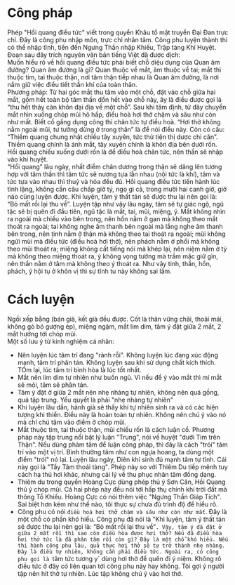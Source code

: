 # Công pháp
Phép "Hồi quang điều tức" viết trong quyển Khâu tổ mật truyền Đại Đan trực chỉ. Đây là công phu nhập môn, trực chỉ nhân tâm. Công phu luyện thành thì có thể nhập tĩnh, tiến đến Ngưng Thần nhập Khiếu, Trập tàng Khí Huyệt.<br>
Đoạn sau đây trích nguyên văn bản tiếng Việt đã được dịch:<br>
Muốn hiểu rõ về hồi quang điều tức phải biết chỗ diệu dụng của Quan âm đường? Quan âm đường là gì? Quan thuộc về mắt, âm thuộc về tai; mắt thì thuộc tim, tai thuộc thận, nơi tâm thận tiếp nhau là Quan âm đường, là nơi nắm giữ việc điều tiết thần khí của toàn thân.<br>
Phương pháp: Từ hai góc mắt thu tâm vào một chỗ, đặt vào chỗ giữa hai mắt, gồm hết toàn bộ tâm thần dồn hết vào chỗ này, ây là điều được gọi là “thu hết thảy càn khôn đại địa về một chỗ”. Sau khi tâm định, từ đây chuyển mắt nhìn xuống chóp mũi hô hấp, điều hoà hơi thở chậm và sâu như còn như mất. Biết cố gắng dụng công thì chân tức tự điều hoà. “Hơi thở không nằm ngoài mũi, tư tưởng dừng ở trong thân” là để nói điều này. Còn có câu: “Thiềm quang chung nhật chiếu tây xuyên, tức thử tiện thị dược chi căn”. Thiềm quang chính là ánh mắt, tây xuyên chính là khôn địa bên dưới rốn. Hồi quang chiếu xuống dưới rốn là để điều hoà chân tức, nên thần sẽ nhập vào khí huyệt.<br>
“Hồi quang” lâu ngày, nhất điểm chân dương trong thận sẽ dâng lên tương hợp với tâm thần thì tâm tức sẽ nương tựa lẫn nhau (nội tức là khí), tâm và tức tựa vào nhau thì thuỷ và hỏa đều đủ. Hồi quang điều tức tiến hành lúc tĩnh lặng, không cần câu chấp giờ tý, ngọ gì cả, trong mười hai canh giờ, giờ nào cũng luyện được. Khi luyện, tâm ý thất tán sẽ được thu lại nên gọi là: “Bỏ mất rồi lại thu về”. Luyện tập như vậy lâu ngày, tâm sẽ tự giác ngộ, ngũ tặc sẽ bị quên đi đầu tiên, ngũ tặc là mắt, tai, mũi, miệng, ý. Mắt không nhìn ra ngoài mà chiếu vào bên trong, nên hồn nằm ở gan mà không theo mắt thoát ra ngoài; tai không nghe âm thanh bên ngoài mà lắng nghe âm thanh bên trong, nên tinh nằm ở thận mà không theo tai thoát ra ngoài; mũi không ngửi mùi mà điều tức (điều hoà hơi thở), nên phách nằm ở phổi mà không theo mũi thoát ra; miệng không cất tiếng nói mà khép lại, nên niệm nằm ở tỳ mà không theo miệng thoát ra, ý không vọng tưởng mà trầm mặc giữ gìn, nên thần nằm ở tâm mà không theo ý thoát ra. Như vậy tinh, thần, hồn, phách, ý hội tụ ở khôn vị thì sự tĩnh tu này không sai lầm.

# Cách luyện
Ngồi xếp bằng (bán già, kết già đều được. Cốt là thân vững chãi, thoải mái, không gò bó gượng ép), miệng ngậm, mắt lim dim, tâm ý đặt giữa 2 mắt, 2 mắt hướng tới chóp mũi.<br>
Một số lưu ý từ kinh nghiệm cá nhân:
- Nên luyện lúc tâm trí đang "rảnh rỗi". Không luyện lúc đang xúc động mạnh, tâm trí phân tán. Không luyện sau khi sử dụng chất kích thích. TÓm lại, lúc tâm trí bình hòa là lúc tốt nhất.
- Mắt nên lim dim tự nhiên như buồn ngủ. Vì nếu để ý vào mắt thì mí mắt sẽ mỏi, tâm sẽ phân tán.
- Tâm ý đặt ở giữa 2 mắt nên nhẹ nhàng tự nhiên, không nên quá gồng, quá tập trung. Yếu quyết là phải "nhẹ nhàng tự nhiên"
- Khi luyện lâu dần, hành giả sẽ thấy khí tự nhiên sinh ra và có các hiện tượng khi thiền. Điều này là hoàn toàn tự nhiên. Không nên chú ý vào nó mà chỉ chú tâm vào điểm ở chóp mũi.
- Mắt thuộc tim, tai thuộc thận, mũi chiếu rốn là cách luận cổ. Phương pháp này tập trung nổi bật lý luận "Trung", nói về huyệt "dưới Tim trên Thận". Nếu dùng phàm tâm để luận công pháp, thì đây là cách "trói" tâm trí vào một vị trí. Bình thường tâm như con ngựa hoang, ta dùng một điểm "trói" nó lại. Luyện lâu ngày, Diên khí sinh đủ mạnh tâm tự tĩnh. Cái này gọi là "Tẩy Tâm thoái tàng". Phép này so với Thiêm Du tiếp mệnh tuy cách hạ thủ hơi khác, nhưng cái lý về thu phục nhân tâm đồng dạng.
- Thiêm du trong quyển Hoàng Cực dùng phép thủ ý Sơn Căn, Hồi Quang thủ ý chóp mũi. Cả hai phép này đều nói tới hấp thụ chính khí trời đất mà thông Tổ Khiếu. Hoàng Cực có nói thêm việc "Ngưng Thần Giáp Tích". Sai biệt hơn kém như thế nào, tôi thực sự chưa đủ trình độ để hiểu rõ.
- Công phu có nói `điều hoà hơi thở chậm và sâu như còn như mất`. Đây là một chỗ có phần khó hiểu. Công phu đã nói là "Khi luyện, tâm ý thất tán sẽ được thu lại nên gọi là: “Bỏ mất rồi lại thu về”`. Vậy, tâm ý đã đặt ở giữa 2 mắt rồi thì sao còn điều hòa được hơi thở? Nếu đã điều hòa hơi thở tức là đã phân tâm rồi còn gì? Đây là một chỗ khó hiểu. Nếu thi hành công phu lâu, quả thực hơi thở sẽ tự trở thành nhẹ nhàng. Đây là điều tự nhiên, không cần phải điều tức. Ngoài ra, có công phu gọi là `tâm tức tương y` dùng hơi thở để quên đi ý niệm. Không rõ điều tức ở đây có liên quan tới công phu này hay không. Tôi gợi ý người tập nên hít thở tự nhiên. Lúc tập không chú ý vào hơi thở.
